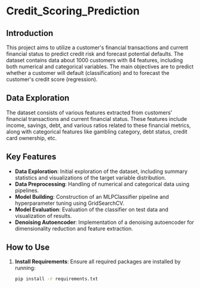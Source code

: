 # Credit_Scoring_Prediction

## Introduction
This project aims to utilize a customer's financial transactions and current financial status to predict credit risk and forecast potential defaults. The dataset contains data about 1000 customers with 84 features, including both numerical and categorical variables. The main objectives are to predict whether a customer will default (classification) and to forecast the customer's credit score (regression).

## Data Exploration
The dataset consists of various features extracted from customers' financial transactions and current financial status. These features include income, savings, debt, and various ratios related to these financial metrics, along with categorical features like gambling category, debt status, credit card ownership, etc.

## Key Features
- **Data Exploration**: Initial exploration of the dataset, including summary statistics and visualizations of the target variable distribution.
- **Data Preprocessing**: Handling of numerical and categorical data using pipelines.
- **Model Building**: Construction of an MLPClassifier pipeline and hyperparameter tuning using GridSearchCV.
- **Model Evaluation**: Evaluation of the classifier on test data and visualization of results.
- **Denoising Autoencoder**: Implementation of a denoising autoencoder for dimensionality reduction and feature extraction.

## How to Use
1. **Install Requirements**: Ensure all required packages are installed by running:
   ```bash
   pip install -r requirements.txt
